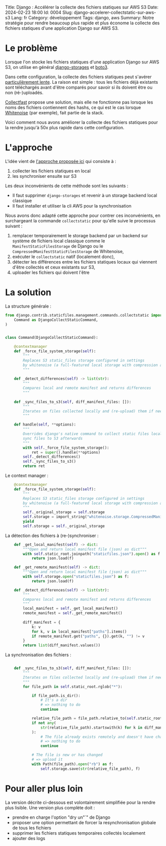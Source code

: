Title: Django : Accélérer la collecte des fichiers statiques sur AWS S3
Date: 2024-02-23 18:00
Id: 0004
Slug: django-accelerer-collectstatic-sur-aws-s3
Lang: fr
Category: développement
Tags: django, aws
Summary: Notre stratégie pour rendre beaucoup plus rapide et plus économe la collecte des fichiers statiques d'une application Django sur AWS S3.

# Le problème

Lorsque l'on stocke les fichiers statiques d'une application Django sur AWS S3, on utilise en général [django-storages](https://pypi.org/project/django-storages/) et [boto3](https://boto3.amazonaws.com/v1/documentation/api/latest/index.html).

Dans cette configuration, la collecte des fichiers statiques peut s'avérer [particulièrement lente](https://github.com/jschneier/django-storages/issues/904). La raison est simple : tous les fichiers déjà existants sont téléchargés avant d'être comparés pour savoir si ils doivent être ou non (ré-)uploadés.

[Collectfast](https://pypi.org/project/Collectfast/) propose une solution, mais elle ne fonctionne pas lorsque les noms des fichiers contiennent des hashs, ce qui est le cas lorsque [Whitenoise](https://pypi.org/project/whitenoise/) (par exemple), fait partie de la stack.

Voici comment nous avons améliorer la collecte des fichiers statiques pour la rendre jusqu'à 50x plus rapide dans cette configuration.

# L'approche

L'idée vient de [l'approche proposée ici](https://github.com/jschneier/django-storages/issues/904#issuecomment-1248660983) qui consiste à : 

1. collecter les fichiers statiques en local
2. les synchroniser ensuite sur S3

Les deux inconvénients de cette méthode sont les suivants :

- Il faut supprimer `django-storages` et revenir à un storage backend local classique
- Il faut installer et utiliser la cli AWS pour la synchronisation

Nous avons donc adapté cette approche pour contrer ces inconvénients, en surchargeant la commande `collectstatic` pour qu'elle suive le processus suivant :

1. remplacer temporairement le storage backend par un backend sur système de fichiers local classique comme le `ManifestStaticFilesStorage` de Django ou le `CompressedManifestStaticFilesStorage` de Whitenoise,
2. exécuter le `collectstatic` natif (localement donc),
3. détecter les différences entre les fichiers statiques locaux qui viennent d'être collectés et ceux existants sur S3,
4. uploader les fichiers qui doivent l'être

# La solution

La structure générale :

```python
from django.contrib.staticfiles.management.commands.collectstatic import (
    Command as DjangoCollectStaticCommand,
)


class Command(DjangoCollectStaticCommand):

    @contextmanager
    def _force_file_system_storage(self):
        """
        Replaces S3 static_files storage configured in settings
        by whitenoise (a full-featured local storage with compression and manifest)
        """
    
    def _detect_differences(self) -> list(str):
        """
        Compares local and remote manifest and returns differences
        """
 
    def _sync_files_to_s3(self, diff_manifest_files: []):
        """
        Iterates on files collected locally and (re-upload) them if needed
        """

    def handle(self, **options):
        """
        Overrides django's native command to collect static files locally and
        sync files to S3 afterwards
        """
        with self._force_file_system_storage():
            ret = super().handle(**options)
        self._detect_differences()
        self._sync_files_to_s3()
        return ret
```

Le context manager :

```python
    @contextmanager
    def _force_file_system_storage(self):
        """
        Replaces S3 static_files storage configured in settings
        by whitenoise (a full-featured local storage with compression and manifest)
        """
        self._original_storage = self.storage
        self.storage = import_string("whitenoise.storage.CompressedManifestStaticFilesStorage")()
        yield
        self.storage = self._original_storage
```

La détection des fichiers à (re-)synchroniser :

```python
    def _get_local_manifest(self) -> dict:
        """Open and return local manifest file (json) as dict"""
        with self.static_root.joinpath("staticfiles.json").open() as f:
            return json.load(f)

    def _get_remote_manifest(self) -> dict:
        """Open and return local manifest file (json) as dict"""
        with self.storage.open("staticfiles.json") as f:
            return json.load(f)

    def _detect_differences(self) -> list(str):
        """
        Compares local and remote manifest and returns differences
        """
        local_manifest = self._get_local_manifest()
        remote_manifest = self._get_remote_manifest()
 
        diff_manifest = {
            k: v
            for k, v in local_manifest["paths"].items()
            if remote_manifest.get("paths", {}).get(k, "") != v
        }
        return list(diff_manifest.values())
```

La synchronisation des fichiers :

```python

    def _sync_files_to_s3(self, diff_manifest_files: []):
        """
        Iterates on files collected locally and (re-upload) them if needed
        """
        for file_path in self.static_root.rglob("*"):

            if file_path.is_dir():
                # It's a dir
                # => nothing to do
                continue

            relative_file_path = file_path.relative_to(self.static_root)
            if not any(
                str(relative_file_path).startswith(k) for k in diff_manifest_files
            ):
                # The file already exists remotely and doesn't have changed
                # => nothing to do
                continue

            # The file is new or has changed
            # => upload it
            with Path(file_path).open("rb") as f:
                self.storage.save(str(relative_file_path), f)
```

# Pour aller plus loin

La version décrite ci-dessous est volontairement simplifiée pour la rendre plus lisible. Une version plus complète doit :

- prendre en charge l'option "dry un"`" de Django
- proposer une option permettant de forcer la resynchronisation globale de tous les fichiers
- supprimer les fichiers statiques temporaires collectés localement
- ajouter des logs
